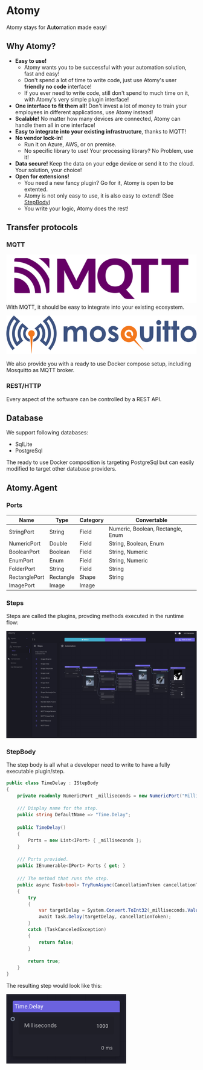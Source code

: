 # Atomy
Atomy stays for **A**u**to**mation **m**ade eas**y**!

## Why Atomy?
- **Easy to use!** 
    - Atomy wants you to be successful with your automation solution, fast and easy!
    - Don't spend a lot of time to write code, just use Atomy's user **friendly no code** interface!
    - If you ever need to write code, still don't spend to much time on it, with Atomy's very simple plugin interface!
- **One interface to fit them all!** Don't invest a lot of money to train your employees in different applications, use Atomy instead!
- **Scalable!** No matter how many devices are connected, Atomy can handle them all in one interface!
- **Easy to integrate into your existing infrastructure**, thanks to MQTT!
- **No vendor lock-in!** 
    - Run it on Azure, AWS, or on premise.
    - No specific library to use! Your processing library? No Problem, use it!
- **Data secure!** Keep the data on your edge device or send it to the cloud. Your solution, your choice!
- **Open for extensions!**
    - You need a new fancy plugin? Go for it, Atomy is open to be extented.
    - Atomy is not only easy to use, it is also easy to extend! (See [StepBody](#stepBody))
    - You write your logic, Atomy does the rest!

## Transfer protocols
### MQTT
![MqttLogo](doc/img/mqtt-logo.png)
With MQTT, it should be easy to integrate into your existing ecosystem.

![MosquittoLogo](doc/img/mosquitto-text-side.svg)

We also provide you with a ready to use Docker compose setup, including Mosquitto as MQTT broker.

### REST/HTTP
Every aspect of the software can be controlled by a REST API.

## Database
We support following databases:
 - SqlLite
 - PostgreSql

The ready to use Docker composition is targeting PostgreSql but can easily modified to target other database providers.

## Atomy.Agent
### Ports
| Name          | Type      | Category | Convertable                       |
| ------------- | --------- | -------- | --------------------------------- |
| StringPort    | String    | Field    | Numeric, Boolean, Rectangle, Enum |
| NumericPort   | Double    | Field    | String, Boolean, Enum             |
| BooleanPort   | Boolean   | Field    | String, Numeric                   |
| EnumPort      | Enum      | Field    | String, Numeric                   |
| FolderPort    | String    | Field    | String                            |
| RectanglePort | Rectangle | Shape    | String                            |
| ImagePort     | Image     | Image    |                                   |    

### Steps
Steps are called the plugins, provding methods executed in the runtime flow:

![FlowScreenshot01](doc/img/FlowScreenshot01.png)

### StepBody
The step body is all what a developer need to write to have a fully executable plugin/step.
```c#
public class TimeDelay : IStepBody
{
    private readonly NumericPort _milliseconds = new NumericPort("Milliseconds", PortDirection.Input, 1000, 0);

    /// Display name for the step.
    public string DefaultName => "Time.Delay";

    public TimeDelay()
    {
        Ports = new List<IPort> { _milliseconds };
    }

    /// Ports provided.
    public IEnumerable<IPort> Ports { get; }

    /// The method that runs the step.
    public async Task<bool> TryRunAsync(CancellationToken cancellationToken)
    {
        try
        {
            var targetDelay = System.Convert.ToInt32(_milliseconds.Value);
            await Task.Delay(targetDelay, cancellationToken);
        }
        catch (TaskCanceledException)
        {
            return false;
        }

        return true;
    }
}
```
The resulting step would look like this:

![Time.Delay Screenshot](doc/img/TimeDelayStep.png)